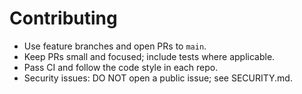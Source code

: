 # Contributing
- Use feature branches and open PRs to `main`.
- Keep PRs small and focused; include tests where applicable.
- Pass CI and follow the code style in each repo.
- Security issues: DO NOT open a public issue; see SECURITY.md.
